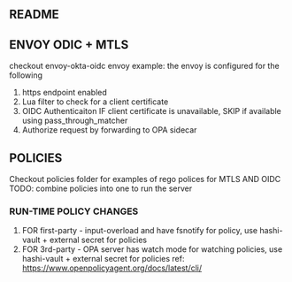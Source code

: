 ## README

## ENVOY ODIC + MTLS

checkout envoy-okta-oidc envoy example:
the envoy is configured for the following

1. https endpoint enabled
2. Lua filter to check for a client certificate
3. OIDC Authenticaiton IF client certificate is unavailable, SKIP if available using pass_through_matcher
4. Authorize request by forwarding to OPA sidecar

## POLICIES

Checkout policies folder for examples of rego polices for MTLS AND OIDC
TODO: combine policies into one to run the server

### RUN-TIME POLICY CHANGES

1. FOR first-party - input-overload and have fsnotify for policy, use hashi-vault + external secret for policies
2. FOR 3rd-party - OPA server has watch mode for watching policies, use hashi-vault + external secret for policies ref: https://www.openpolicyagent.org/docs/latest/cli/
